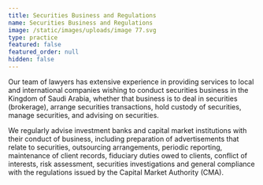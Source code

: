 ```yaml
---
title: Securities Business and Regulations
name: Securities Business and Regulations
image: /static/images/uploads/image 77.svg
type: practice
featured: false
featured_order: null
hidden: false
---
```

Our team of lawyers has extensive experience in providing services to local and international companies wishing to conduct securities business in the Kingdom of Saudi Arabia, whether that business is to deal in securities (brokerage), arrange securities transactions, hold custody of securities, manage securities, and advising on securities.

We regularly advise investment banks and capital market institutions with their conduct of business, including preparation of advertisements that relate to securities, outsourcing arrangements, periodic reporting, maintenance of client records, fiduciary duties owed to clients, conflict of interests, risk assessment, securities investigations and general compliance with the regulations issued by the Capital Market Authority (CMA).
